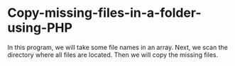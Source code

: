 # Copy-missing-files-in-a-folder-using-PHP
In this program, we will take some file names in an array. Next, we scan the directory where all files are located. Then we will copy the missing files.
